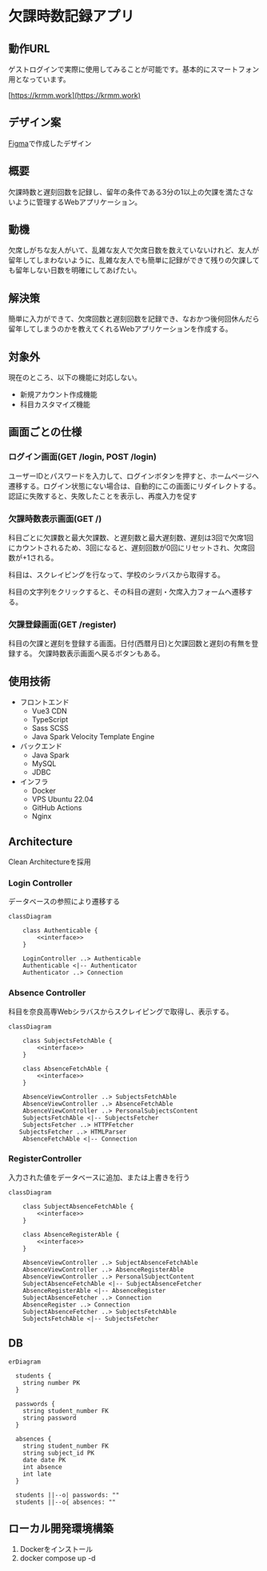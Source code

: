 # 欠課時数記録アプリ

## 動作URL

ゲストログインで実際に使用してみることが可能です。基本的にスマートフォン用となっています。

[https://krmm.work](https://krmm.work)

## デザイン案
[Figma](https://www.figma.com/file/FDXlNdULyNragSETCf4cpd/%E6%AC%A0%E8%AA%B2%E6%99%82%E6%95%B0%E7%AE%A1%E7%90%86app?node-id=4%3A115)で作成したデザイン

## 概要

欠課時数と遅刻回数を記録し、留年の条件である3分の1以上の欠課を満たさないように管理するWebアプリケーション。

## 動機

欠席しがちな友人がいて、乱雑な友人で欠席日数を数えていないけれど、友人が留年してしまわないように、乱雑な友人でも簡単に記録ができて残りの欠課しても留年しない日数を明確にしてあげたい。

## 解決策

簡単に入力ができて、欠席回数と遅刻回数を記録でき、なおかつ後何回休んだら留年してしまうのかを教えてくれるWebアプリケーションを作成する。

## 対象外

現在のところ、以下の機能に対応しない。

- 新規アカウント作成機能
- 科目カスタマイズ機能

## 画面ごとの仕様

### ログイン画面(GET /login, POST /login)

ユーザーIDとパスワードを入力して、ログインボタンを押すと、ホームページへ遷移する。ログイン状態にない場合は、自動的にこの画面にリダイレクトする。
認証に失敗すると、失敗したことを表示し、再度入力を促す

### 欠課時数表示画面(GET /)

科目ごとに欠課数と最大欠課数、と遅刻数と最大遅刻数、遅刻は3回で欠席1回にカウントされるため、3回になると、遅刻回数が0回にリセットされ、欠席回数が+1される。

科目は、スクレイピングを行なって、学校のシラバスから取得する。

科目の文字列をクリックすると、その科目の遅刻・欠席入力フォームへ遷移する。

### 欠課登録画面(GET /register)

科目の欠課と遅刻を登録する画面。日付(西暦月日)と欠課回数と遅刻の有無を登録する。
欠課時数表示画面へ戻るボタンもある。

## 使用技術

- フロントエンド
    - Vue3 CDN
    - TypeScript
    - Sass SCSS
    - Java Spark Velocity Template Engine
- バックエンド
    - Java Spark
    - MySQL
    - JDBC
- インフラ
    - Docker
    - VPS Ubuntu 22.04
    - GitHub Actions
    - Nginx

## Architecture

Clean Architectureを採用

### Login Controller

データベースの参照により遷移する

```mermaid
classDiagram
       
    class Authenticable {
        <<interface>>
    }
    
    LoginController ..> Authenticable
    Authenticable <|-- Authenticator
    Authenticator ..> Connection
```

### Absence Controller

科目を奈良高専Webシラバスからスクレイピングで取得し、表示する。

```mermaid
classDiagram
       
    class SubjectsFetchAble {
        <<interface>>
    }
    
    class AbsenceFetchAble {
        <<interface>>
    }
    
    AbsenceViewController ..> SubjectsFetchAble
    AbsenceViewController ..> AbsenceFetchAble
    AbsenceViewController ..> PersonalSubjectsContent
    SubjectsFetchAble <|-- SubjectsFetcher
    SubjectsFetcher ..> HTTPFetcher
   SubjectsFetcher ..> HTMLParser 
    AbsenceFetchAble <|-- Connection
```

### RegisterController

入力された値をデータベースに追加、または上書きを行う

```mermaid
classDiagram

    class SubjectAbsenceFetchAble {
        <<interface>>
    }
    
    class AbsenceRegisterAble {
        <<interface>>
    }
    
    AbsenceViewController ..> SubjectAbsenceFetchAble
    AbsenceViewController ..> AbsenceRegisterAble
    AbsenceViewController ..> PersonalSubjectContent
    SubjectAbsenceFetchAble <|-- SubjectAbsenceFetcher
    AbsenceRegisterAble <|-- AbsenceRegister
    SubjectAbsenceFetcher ..> Connection
    AbsenceRegister ..> Connection
    SubjectAbsenceFetcher ..> SubjectsFetchAble
    SubjectsFetchAble <|-- SubjectsFetcher
```

## DB

```mermaid
erDiagram

  students {
    string number PK
  }
  
  passwords {
    string student_number FK
    string password
  }
  
  absences {
    string student_number FK
    string subject_id PK
    date date PK
    int absence
    int late
  }
  
  students ||--o| passwords: ""
  students ||--o{ absences: ""
```

## ローカル開発環境構築

1. Dockerをインストール
2. docker compose up -d

